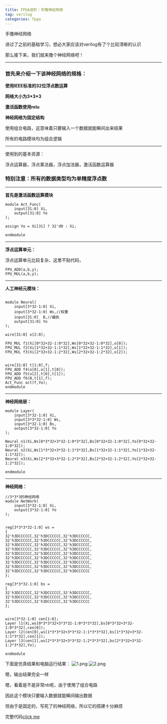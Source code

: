 ```yaml
---
title: FPGA进阶：手撸神经网络
tag: verilog
categories: fpga
---
```


手撸神经网络
<!--more-->
进过了之前的基础学习，想必大家应该对verilog有了个比较清晰的认识

那么接下来，我们就来撸个神经网络吧！

------

### 首先来介绍一下该神经网络的规格：

__使用IEEE标准的32位浮点数运算__

__网络大小为3\*3\*3__

__激活函数使用relu__

__神经网络为固定结构__

使用组合电路，这意味着只要输入一个数据就能瞬间出来结果

所有的电路模块均为组合逻辑

-----

使用到的基本资源：

浮点运算器，浮点乘法器，浮点加法器，激活函数运算器

### 特别注意：所有的数据类型均为单精度浮点数

-----


__首先是激活函数运算模块__

```
module Act_Func(
	input[31:0] Xi,
	output[31:0] Yo
);

assign Yo = Xi[31] ? 32'd0 : Xi;

endmodule
```

----

__浮点运算单元：__

浮点运算单元比较复杂，这里不贴代码，

```
FPU_ADD(a,b,y);
FPU_MUL(a,b,y);
```

-------


__人工神经元模块：__

```

module Neural(
	input[3*32-1:0] Xi,
	input[3*32-1:0] Ws,//权重
	input[31:0]  B,//偏执
	output[31:0] Yo
);

wire[31:0] o[2:0];

FPU_MUL f1(Xi[0*32+32-1:0*32],Ws[0*32+32-1:0*32],o[0]);
FPU_MUL f2(Xi[1*32+32-1:1*32],Ws[1*32+32-1:1*32],o[1]);
FPU_MUL f3(Xi[2*32+32-1:2*32],Ws[2*32+32-1:2*32],o[2]);


wire[31:0] t[1:0],f;
FPU_ADD f4(o[0],o[1],t[0]);
FPU_ADD f5(o[2],t[0],t[1]);
FPU_ADD f6(B,t[1],f);
Act_Func act(f,Yo);
endmodule

```

------


__神经网络层：__

```
module Layer(
	input[3*32-1:0] Xi,
	input[3*3*32-1:0] Ws,	
	input[3*32-1:0] Bs,
	output[3*32-1:0] Yo
);	

Neural n1(Xi,Ws[0*3*32+3*32-1:0*3*32],Bs[0*32+32-1:0*32],Yo[0*32+32-1:0*32]);
Neural n2(Xi,Ws[1*3*32+3*32-1:1*3*32],Bs[1*32+32-1:1*32],Yo[1*32+32-1:1*32]);
Neural n3(Xi,Ws[2*3*32+3*32-1:2*3*32],Bs[2*32+32-1:2*32],Yo[2*32+32-1:2*32]);

endmodule

```

-----

__神经网络：__

```
//3*3*3的神经网络
module NetWork(
	input[3*32-1:0] Xi,
	output[3*32-1:0] Yo 
);


reg[3*3*3*32-1:0] ws = 
{
32'h3DCCCCCC,32'h3DCCCCCC,32'h3DCCCCCC,
32'h3DCCCCCC,32'h3DCCCCCC,32'h3DCCCCCC,
32'h3DCCCCCC,32'h3DCCCCCC,32'h3DCCCCCC,
32'h3DCCCCCC,32'h3DCCCCCC,32'h3DCCCCCC,
32'h3DCCCCCC,32'h3DCCCCCC,32'h3DCCCCCC,
32'h3DCCCCCC,32'h3DCCCCCC,32'h3DCCCCCC,
32'h3DCCCCCC,32'h3DCCCCCC,32'h3DCCCCCC,
32'h3DCCCCCC,32'h3DCCCCCC,32'h3DCCCCCC,
32'h3DCCCCCC,32'h3DCCCCCC,32'h3DCCCCCC
};

reg[3*3*32-1:0] bs =
{
32'h3DCCCCCC,32'h3DCCCCCC,32'h3DCCCCCC,
32'h3DCCCCCC,32'h3DCCCCCC,32'h3DCCCCCC,
32'h3DCCCCCC,32'h3DCCCCCC,32'h3DCCCCCC
};


wire[3*32-1:0] cen[1:0];
Layer l1(Xi,ws[0*3*3*32+3*3*32-1:0*3*3*32],bs[0*3*32+3*32-1:0*3*32],cen[0]);
Layer l2(cen[0],ws[1*3*3*32+3*3*32-1:1*3*3*32],bs[1*3*32+3*32-1:1*3*32],cen[1]);
Layer l3(cen[1],ws[2*3*3*32+3*3*32-1:2*3*3*32],bs[2*3*32+3*32-1:2*3*32],Yo);

endmodule

```

下面是仿真结果和电脑运行结果：
![1.png](https://i.loli.net/2021/05/29/TkqpgYHiUcmF4S2.png)
![2.png](https://i.loli.net/2021/05/29/z6u2mgJKvPORqxj.png)

嗯，输出结果完全一样

嗯，看着是不是非常nb呢，由于使用了组合电路

因此这个模块只要输入数据就能瞬间输出数据

但由于是固定的，写死了的神经网络，所以它的搭建十分麻烦

完整代码[click me](https://github.com/tastynoob/FPGA_networl.git)

